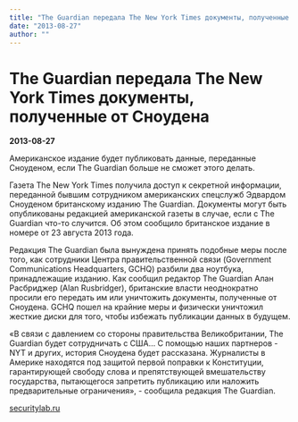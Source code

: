 ```yaml
---
title: "The Guardian передала The New York Times документы, полученные от Сноудена"
date: "2013-08-27"
author: ""
---
```


# The Guardian передала The New York Times документы, полученные от Сноудена

**2013-08-27** 

Американское издание будет публиковать данные, переданные Сноуденом, если The Guardian больше не сможет этого делать.

Газета The New York Times получила доступ к секретной информации, переданной бывшим сотрудником американских спецслужб Эдвардом Сноуденом британскому изданию The Guardian. Документы могут быть опубликованы редакцией американской газеты в случае, если с The Guardian что-то случится. Об этом сообщило британское издание в номере от 23 августа 2013 года.

Редакция The Guardian была вынуждена принять подобные меры после того, как сотрудники Центра правительственной связи (Government Communications Headquarters, GCHQ) разбили два ноутбука, принадлежащие изданию. Как сообщил редактор The Guardian Алан Расбриджер (Alan Rusbridger), британские власти неоднократно просили его передать им или уничтожить документы, полученные от Сноудена. GCHQ пошел на крайние меры и физически уничтожил жесткие диски для того, чтобы избежать публикации данных в будущем.

«В связи с давлением со стороны правительства Великобритании, The Guardian будет сотрудничать с США… С помощью наших партнеров - NYT и других, история Сноудена будет рассказана. Журналисты в Америке находятся под защитой первой поправки к Конституции, гарантирующей свободу слова и препятствующей вмешательству государства, пытающегося запретить публикацию или наложить предварительные ограничения», - сообщила редакция The Guardian.

[securitylab.ru](http://www.securitylab.ru/)